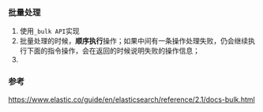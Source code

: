 ### 批量处理
1. 使用`_bulk API`实现
2. 批量处理的时候，**顺序执行**操作；如果中间有一条操作处理失败，仍会继续执行下面的指令操作，会在返回的时候说明失败的操作信息；
3. 

### 参考
https://www.elastic.co/guide/en/elasticsearch/reference/2.1/docs-bulk.html